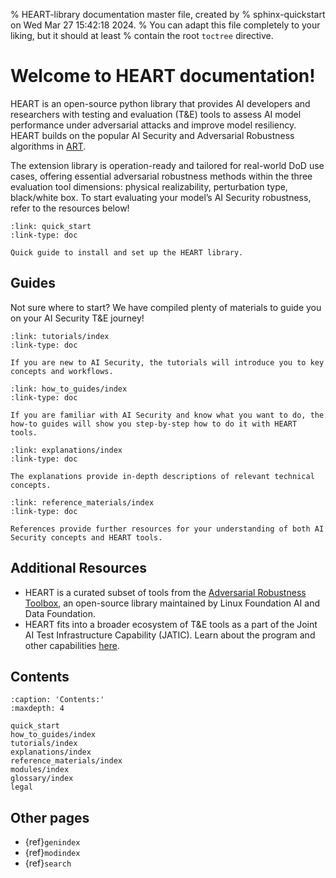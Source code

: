% HEART-library documentation master file, created by
% sphinx-quickstart on Wed Mar 27 15:42:18 2024.
% You can adapt this file completely to your liking, but it should at least
% contain the root `toctree` directive.

# Welcome to HEART documentation!

HEART is an open-source python library that provides AI developers and researchers with testing and evaluation (T&E) tools to assess AI model performance under adversarial attacks and improve model resiliency. HEART builds on the popular AI Security and Adversarial Robustness algorithms in [ART](https://github.com/Trusted-AI/adversarial-robustness-toolbox).

The extension library is operation-ready and tailored for real-world DoD use cases, offering essential adversarial robustness methods within the three evaluation tool dimensions: physical realizability, perturbation type, black/white box. To start evaluating your model’s AI Security robustness, refer to the resources below!


```{card} Quick Start
:link: quick_start
:link-type: doc

Quick guide to install and set up the HEART library.
```


## Guides
Not sure where to start? We have compiled plenty of materials to guide you on your AI Security T&E journey!

```{card} Tutorials
:link: tutorials/index
:link-type: doc

If you are new to AI Security, the tutorials will introduce you to key concepts and workflows.
```

```{card} How To Guides
:link: how_to_guides/index
:link-type: doc

If you are familiar with AI Security and know what you want to do, the how-to guides will show you step-by-step how to do it with HEART tools.
```

```{card} Explanations
:link: explanations/index
:link-type: doc

The explanations provide in-depth descriptions of relevant technical concepts.
```

```{card} Reference Materials
:link: reference_materials/index
:link-type: doc

References provide further resources for your understanding of both AI Security concepts and HEART tools.
```



## Additional Resources
-	HEART is a curated subset of tools from the [Adversarial Robustness Toolbox](https://github.com/Trusted-AI/adversarial-robustness-toolbox), an open-source library maintained by Linux Foundation AI and Data Foundation.
-	HEART fits into a broader ecosystem of T&E tools as a part of the Joint AI Test Infrastructure Capability (JATIC). Learn about the program and other capabilities [here](https://cdao.pages.jatic.net/public/).


## Contents

```{toctree}
:caption: 'Contents:'
:maxdepth: 4

quick_start
how_to_guides/index
tutorials/index
explanations/index
reference_materials/index
modules/index
glossary/index
legal
```

## Other pages

- {ref}`genindex`
- {ref}`modindex`
- {ref}`search`
